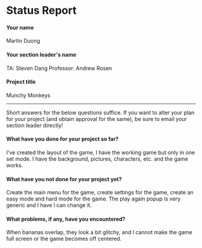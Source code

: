 # Status Report

#### Your name

Martin Duong

#### Your section leader's name

TA: Steven Dang Professor: Andrew Rosen

#### Project title

Munchy Monkeys

***

Short answers for the below questions suffice. If you want to alter your plan for your project (and obtain approval for the same), be sure to email your section leader directly!

#### What have you done for your project so far?

I've created the layout of the game, I have the working game but only in one set mode. I have the background, pictures, characters, etc. and the game works.

#### What have you not done for your project yet?

Create the main menu for the game, create settings for the game, create an easy mode and hard mode for the game. The play again popup is very generic and I have I can change it.

#### What problems, if any, have you encountered?

When bananas overlap, they look a bit glitchy, and I cannot make the game full screen or the game becomes off centered.
